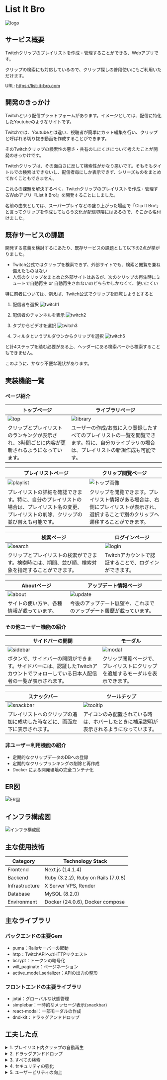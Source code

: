 # List It Bro

![logo](/Documents/img/README/logo.webp)

## サービス概要

Twitchクリップのプレイリストを作成・管理することができる、Webアプリです。

クリップの検索にも対応しているので、クリップ探しの普段使いにもご利用いただけます。

URL: https://list-it-bro.com

## 開発のきっかけ

Twitchという配信プラットフォームがあります。イメージとしては、配信に特化したYoutubeのようなサイトです。

Twitchでは、Youtubeとは違い、視聴者が簡単にカット編集を行い、クリップと呼ばれる切り抜き動画を作成することができます。

そのTwitchクリップの検索性の悪さ・共有のしにくさについて考えたことが開発のきっかけです。

Twitchクリップは、その面白さに反して検索性がかなり悪いです。そもそもタイトルでの検索はできないし、配信者毎にしか表示できず、シリーズものをまとめておくこともできません。

これらの課題を解決するべく、Twitchクリップのプレイリストを作成・管理するWebアプリ『List It Bro!』を開発することにしました。

名前の由来としては、スーパープレイなどの盛り上がった場面で「Clip It Bro!」と言ってクリップを作成してもらう文化が配信界隈にはあるので、そこから名付けました。

## 既存サービスの課題

開発する意義を検討するにあたり、既存サービスの課題として以下の2点が挙がりました。

- Twitch公式ではクリップを検索できず、外部サイトでも、検索と閲覧を兼ね備えたものはない
- 人気のクリップをまとめた外部サイトはあるが、次のクリップの再生時にミュートで自動再生 or 自動再生されないのどちらかしかなくて、使いにくい

特に前者については、例えば、Twitch公式でクリップを閲覧しようとすると

1. 配信者を選択
![twitch1](/Documents/img/README/twitch1.png)

2. 配信者のチャンネルを表示
![twitch2](/Documents/img/README/twitch2.png)

3. タブからビデオを選択
![twitch3](/Documents/img/README/twitch3.png)

4. フィルタというプルダウンからクリップを選択
![twitch5](/Documents/img/README/twitch5.png)

と計4ステップを踏む必要がある上、ヘッダーにある検索バーから検索することもできません。

このように、かなり不便な現状があります。

## 実装機能一覧

### ページ紹介

| トップページ | ライブラリページ |
| --- | --- |
| ![top](/Documents/img/README/top.png) | ![library](/Documents/img/README/library.png) |
| クリップとプレイリストのランキングが表示され、3時間ごとに内容が更新されるようになっています。 | ユーザーの作成/お気に入り登録したすべてのプレイリストの一覧を閲覧できます。特に、自分のライブラリの場合は、プレイリストの新規作成も可能です。 |

| プレイリストページ | クリップ閲覧ページ |
| --- | --- |
| ![playlist](/Documents/img/README/playlist.png) | ![トップ画像](/Documents/img/README/watch.png) |
| プレイリストの詳細を確認できます。特に、自分のプレイリストの場合は、プレイリスト名の変更、プレイリストの削除、クリップの並び替えも可能です。 | クリップを閲覧できます。プレイリスト情報がある場合は、右側にプレイリストが表示され、選択することで別のクリップへ遷移することができます。 |

| 検索ページ | ログインページ |
| --- | --- |
| ![search](/Documents/img/README/search.png) | ![login](/Documents/img/README/login.png) |
| クリップとプレイリストの検索ができます。検索時には、期間、並び順、検索対象を指定することができます。 | Twitchアカウントで認証することで、ログインができます。 |

| Aboutページ | アップデート情報ページ |
| --- | --- |
| ![about](/Documents/img/README/about.png) | ![update](/Documents/img/README/update.png) |
| サイトの使い方や、各種情報が載っています。 | 今後のアップデート展望や、これまでのアップデート履歴が載っています。 |

### その他ユーザー機能の紹介

| サイドバーの開閉 | モーダル |
| --- | --- |
| ![sidebar](/Documents/img/README/sidebar.gif) | ![modal](/Documents/img/README/modal.gif) |
| ボタンで、サイドバーの開閉ができます。サイドバーには、認証したTwitchアカウントでフォローしている日本人配信者の一覧が表示されます。 | クリップ閲覧ページで、プレイリストにクリップを追加するモーダルを表示できます。 |

| スナックバー | ツールチップ |
| --- | --- |
| ![snackbar](/Documents/img/README/snackbar.gif) | ![tooltip](/Documents/img/README/tooltip.gif) |
| プレイリストへのクリップの追加に成功した時などに、画面左下に表示されます。 | アイコンのみ配置されている時は、ホバーしたときに補足説明が表示されるようになっています。 |

### 非ユーザー利用機能の紹介

- 定期的なクリップデータのDBへの登録
- 定期的なクリップランキングの削除と再作成
- Docker による開発環境の完全コンテナ化

## ER図

![ER図](/Documents/img/README/ER.png)

## インフラ構成図

![インフラ構成図](/Documents/img/README/infra.png)

## 主な使用技術

| Category | Technology Stack |
| --- | --- |
| Frontend | Next.js (14.1.4) |
| Backend | Ruby (3.2.2), Ruby on Rails (7.0.8) |
| Infrastructure | X Server VPS, Render |
| Database | MySQL (8.2.0) |
| Environment | Docker (24.0.6), Docker compose |

## 主なライブラリ

### バックエンドの主要Gem

- puma：Railsサーバーの起動
- http：TwitchAPIへのHTTPリクエスト
- bcrypt：トークンの暗号化
- will_paginate：ページネーション
- active_model_serializer：APIの出力の整形

### フロントエンドの主要ライブラリ

- jotai：グローバルな状態管理
- simplebar：一時的なメッセージ表示(snackbar)
- react-modal：一部モーダルの作成
- dnd-kit：ドラッグアンドドロップ

## 工夫した点

<details>
<summary>1. プレイリスト内クリップの自動再生</summary>

- 通常、ページ遷移するとミュート状態で動画が再生されるので、クエリパラメータのみを変更してSPA的遷移を行うことで、プレイリスト内の2つ目以降の動画を再生する際に、音ありの状態で自動再生されるようにしました。
</details>

<details>
<summary>2. ドラッグアンドドロップ</summary>

- プレイリスト内のクリップの順番を、ドラッグアンドドロップによって変更できるようにしました。
</details>

<details>
<summary>3. すべての検索</summary>

- クリップのDBにタイトル、配信者名、ゲームタイトルを半角スペースで区切ったカラムを作成することで、これらすべてを対象とした検索をできるようにしました。
- 同様に、プレイリストもタイトルと作成者名を対象として、すべての検索をできるようにしました。
</details>

<details>
<summary>4. セキュリティの強化</summary>

- TwitchAPIが提供する、一定時間で切り替わるトークンをログインに使用することで、トークン流出時の被害を最小限に抑えられるようにしました。
- TwitchAPIを使用する際に、Twitchから提供される情報をユーザーのフォローしている配信者情報のみに限定することで、仮にList It Broのログイン周りのデータが漏れたとしても、Twitchへの不正ログインは行えないようになっています。
</details>

<details>
<summary>5. ユーザービリティの向上</summary>

- プレイリストへのクリップの追加などの際にSnackbar(ユーザーアクションに関連するメッセージ)を表示することで、ユーザーからアクションが成功したのか失敗したのかを分かりやすくしました。
- ツールチップを導入することで、アイコンのみの表示でも、ホバーすることでユーザーが分かりやすいようにしました。
- クリックできるものには`pointer: cursor;` を指定し、ホバー時に背景色を変えるなどして、ユーザーがクリックできるものを分かりやすくしました。
</details>
